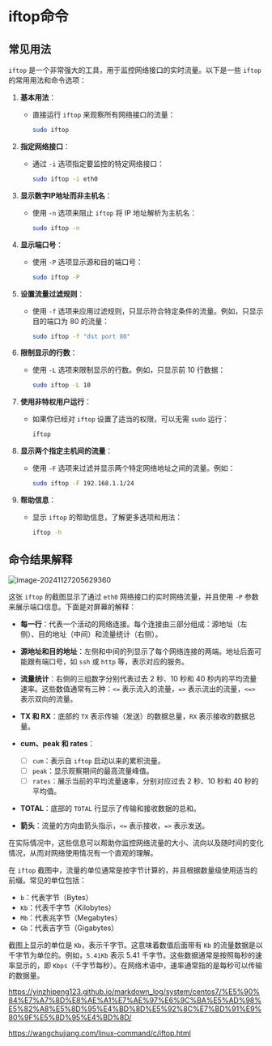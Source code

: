# iftop命令



## 常见用法



`iftop` 是一个非常强大的工具，用于监控网络接口的实时流量。以下是一些 `iftop` 的常用用法和命令选项：

1. **基本用法**：
   
   - 直接运行 `iftop` 来观察所有网络接口的流量：
     ```bash
     sudo iftop
     ```
   
2. **指定网络接口**：
   - 通过 `-i` 选项指定要监控的特定网络接口：
     ```bash
     sudo iftop -i eth0
     ```

3. **显示数字IP地址而非主机名**：
   - 使用 `-n` 选项来阻止 `iftop` 将 IP 地址解析为主机名：
     ```bash
     sudo iftop -n
     ```

4. **显示端口号**：
   - 使用 `-P` 选项显示源和目的端口号：
     ```bash
     sudo iftop -P
     ```

5. **设置流量过滤规则**：
   - 使用 `-f` 选项来应用过滤规则，只显示符合特定条件的流量。例如，只显示目的端口为 80 的流量：
     ```bash
     sudo iftop -f "dst port 80"
     ```

6. **限制显示的行数**：
   - 使用 `-L` 选项来限制显示的行数。例如，只显示前 10 行数据：
     ```bash
     sudo iftop -L 10
     ```

7. **使用非特权用户运行**：
   - 如果你已经对 `iftop` 设置了适当的权限，可以无需 `sudo` 运行：
     ```bash
     iftop
     ```

8. **显示两个指定主机间的流量**：
   - 使用 `-F` 选项来过滤并显示两个特定网络地址之间的流量。例如：
     ```bash
     sudo iftop -F 192.168.1.1/24
     ```

9. **帮助信息**：
   - 显示 `iftop` 的帮助信息，了解更多选项和用法：
     ```bash
     iftop -h
     ```



## 命令结果解释

![image-20241127205629360](https://s2.loli.net/2024/11/27/9vdZj7g2VFSDXNW.png)

这张 `iftop` 的截图显示了通过 `eth0` 网络接口的实时网络流量，并且使用 `-P` 参数来展示端口信息。下面是对屏幕的解释：

- **每一行**：代表一个活动的网络连接。每个连接由三部分组成：源地址（左侧）、目的地址（中间）和流量统计（右侧）。

- **源地址和目的地址**：左侧和中间的列显示了每个网络连接的两端。地址后面可能跟有端口号，如 `ssh` 或 `http` 等，表示对应的服务。

- **流量统计**：右侧的三组数字分别代表过去 2 秒、10 秒和 40 秒内的平均流量速率。这些数值通常有三种：`<=` 表示流入的流量，`=>` 表示流出的流量，`<=>` 表示双向的流量。

- **TX 和 RX**：底部的 `TX` 表示传输（发送）的数据总量，`RX` 表示接收的数据总量。

- **cum、peak 和 rates**：
  - [ ] `cum`：表示自 `iftop` 启动以来的累积流量。
  - [ ] `peak`：显示观察期间的最高流量峰值。
  - [ ] `rates`：展示当前的平均流量速率，分别对应过去 2 秒、10 秒和 40 秒的平均值。

- **TOTAL**：底部的 `TOTAL` 行显示了传输和接收数据的总和。

- **箭头**：流量的方向由箭头指示，`<=` 表示接收，`=>` 表示发送。

在实际情况中，这些信息可以帮助你监控网络流量的大小、流向以及随时间的变化情况，从而对网络使用情况有一个直观的理解。

在 `iftop` 截图中，流量的单位通常是按字节计算的，并且根据数量级使用适当的前缀。常见的单位包括：

- `b`：代表字节（Bytes）
- `Kb`：代表千字节（Kilobytes）
- `Mb`：代表兆字节（Megabytes）
- `Gb`：代表吉字节（Gigabytes）

截图上显示的单位是 `Kb`，表示千字节。这意味着数值后面带有 `Kb` 的流量数据是以千字节为单位的。例如，`5.41Kb` 表示 5.41 千字节。这些数据通常是按照每秒的速率显示的，即 `Kbps`（千字节每秒）。在网络术语中，速率通常指的是每秒可以传输的数据量。

https://yinzhipeng123.github.io/markdown_log/system/centos7/%E5%90%84%E7%A7%8D%E8%AE%A1%E7%AE%97%E6%9C%BA%E5%AD%98%E5%82%A8%E5%8D%95%E4%BD%8D%E5%92%8C%E7%BD%91%E9%80%9F%E5%8D%95%E4%BD%8D/



https://wangchujiang.com/linux-command/c/iftop.html